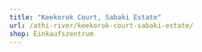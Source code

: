 ```yaml
---
title: "Keekorok Court, Sabaki Estate"
url: /athi-river/keekorok-court-sabaki-estate/
shop: Einkaufszentrum
---
```

